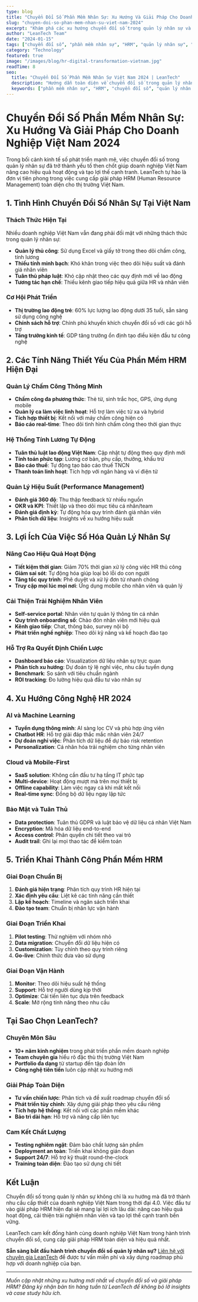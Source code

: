 ```yaml
---
type: blog
title: "Chuyển Đổi Số Phần Mềm Nhân Sự: Xu Hướng Và Giải Pháp Cho Doanh Nghiệp Việt Nam 2024"
slug: "chuyen-doi-so-phan-mem-nhan-su-viet-nam-2024"
excerpt: "Khám phá các xu hướng chuyển đổi số trong quản lý nhân sự và những giải pháp phần mềm HRM hiện đại giúp doanh nghiệp Việt Nam tối ưu hóa quy trình quản lý nhân sự."
author: "LeanTech Team"
date: "2024-01-15"
tags: ["chuyển đổi số", "phần mềm nhân sự", "HRM", "quản lý nhân sự", "Việt Nam"]
category: "Technology"
featured: true
image: "/images/blog/hr-digital-transformation-vietnam.jpg"
readTime: 8
seo:
  title: "Chuyển Đổi Số Phần Mềm Nhân Sự Việt Nam 2024 | LeanTech"
  description: "Hướng dẫn toàn diện về chuyển đổi số trong quản lý nhân sự. Khám phá giải pháp HRM hiện đại cho doanh nghiệp Việt Nam."
  keywords: ["phần mềm nhân sự", "HRM", "chuyển đổi số", "quản lý nhân sự", "doanh nghiệp Việt Nam"]
---
```


# Chuyển Đổi Số Phần Mềm Nhân Sự: Xu Hướng Và Giải Pháp Cho Doanh Nghiệp Việt Nam 2024

Trong bối cảnh kinh tế số phát triển mạnh mẽ, việc chuyển đổi số trong quản lý nhân sự đã trở thành yếu tố then chốt giúp doanh nghiệp Việt Nam nâng cao hiệu quả hoạt động và tạo lợi thế cạnh tranh. LeanTech tự hào là đơn vị tiên phong trong việc cung cấp giải pháp HRM (Human Resource Management) toàn diện cho thị trường Việt Nam.

## 1. Tình Hình Chuyển Đổi Số Nhân Sự Tại Việt Nam

### Thách Thức Hiện Tại
Nhiều doanh nghiệp Việt Nam vẫn đang phải đối mặt với những thách thức trong quản lý nhân sự:

- **Quản lý thủ công**: Sử dụng Excel và giấy tờ trong theo dõi chấm công, tính lương
- **Thiếu tính minh bạch**: Khó khăn trong việc theo dõi hiệu suất và đánh giá nhân viên
- **Tuân thủ pháp luật**: Khó cập nhật theo các quy định mới về lao động
- **Tương tác hạn chế**: Thiếu kênh giao tiếp hiệu quả giữa HR và nhân viên

### Cơ Hội Phát Triển
- **Thị trường lao động trẻ**: 60% lực lượng lao động dưới 35 tuổi, sẵn sàng sử dụng công nghệ
- **Chính sách hỗ trợ**: Chính phủ khuyến khích chuyển đổi số với các gói hỗ trợ
- **Tăng trưởng kinh tế**: GDP tăng trưởng ổn định tạo điều kiện đầu tư công nghệ

## 2. Các Tính Năng Thiết Yếu Của Phần Mềm HRM Hiện Đại

### Quản Lý Chấm Công Thông Minh
- **Chấm công đa phương thức**: Thẻ từ, sinh trắc học, GPS, ứng dụng mobile
- **Quản lý ca làm việc linh hoạt**: Hỗ trợ làm việc từ xa và hybrid
- **Tích hợp thiết bị**: Kết nối với máy chấm công hiện có
- **Báo cáo real-time**: Theo dõi tình hình chấm công theo thời gian thực

### Hệ Thống Tính Lương Tự Động
- **Tuân thủ luật lao động Việt Nam**: Cập nhật tự động theo quy định mới
- **Tính toán phức tạp**: Lương cơ bản, phụ cấp, thưởng, khấu trừ
- **Báo cáo thuế**: Tự động tạo báo cáo thuế TNCN
- **Thanh toán linh hoạt**: Tích hợp với ngân hàng và ví điện tử

### Quản Lý Hiệu Suất (Performance Management)
- **Đánh giá 360 độ**: Thu thập feedback từ nhiều nguồn
- **OKR và KPI**: Thiết lập và theo dõi mục tiêu cá nhân/team
- **Đánh giá định kỳ**: Tự động hóa quy trình đánh giá nhân viên
- **Phân tích dữ liệu**: Insights về xu hướng hiệu suất

## 3. Lợi Ích Của Việc Số Hóa Quản Lý Nhân Sự

### Nâng Cao Hiệu Quả Hoạt Động
- **Tiết kiệm thời gian**: Giảm 70% thời gian xử lý công việc HR thủ công
- **Giảm sai sót**: Tự động hóa giúp loại bỏ lỗi do con người
- **Tăng tốc quy trình**: Phê duyệt và xử lý đơn từ nhanh chóng
- **Truy cập mọi lúc mọi nơi**: Ứng dụng mobile cho nhân viên và quản lý

### Cải Thiện Trải Nghiệm Nhân Viên
- **Self-service portal**: Nhân viên tự quản lý thông tin cá nhân
- **Quy trình onboarding số**: Chào đón nhân viên mới hiệu quả
- **Kênh giao tiếp**: Chat, thông báo, survey nội bộ
- **Phát triển nghề nghiệp**: Theo dõi kỹ năng và kế hoạch đào tạo

### Hỗ Trợ Ra Quyết Định Chiến Lược
- **Dashboard báo cáo**: Visualization dữ liệu nhân sự trực quan
- **Phân tích xu hướng**: Dự đoán tỷ lệ nghỉ việc, nhu cầu tuyển dụng
- **Benchmark**: So sánh với tiêu chuẩn ngành
- **ROI tracking**: Đo lường hiệu quả đầu tư vào nhân sự

## 4. Xu Hướng Công Nghệ HR 2024

### AI và Machine Learning
- **Tuyển dụng thông minh**: AI sàng lọc CV và phù hợp ứng viên
- **Chatbot HR**: Hỗ trợ giải đáp thắc mắc nhân viên 24/7
- **Dự đoán nghỉ việc**: Phân tích dữ liệu để dự báo risk retention
- **Personalization**: Cá nhân hóa trải nghiệm cho từng nhân viên

### Cloud và Mobile-First
- **SaaS solution**: Không cần đầu tư hạ tầng IT phức tạp
- **Multi-device**: Hoạt động mượt mà trên mọi thiết bị
- **Offline capability**: Làm việc ngay cả khi mất kết nối
- **Real-time sync**: Đồng bộ dữ liệu ngay lập tức

### Bảo Mật và Tuân Thủ
- **Data protection**: Tuân thủ GDPR và luật bảo vệ dữ liệu cá nhân Việt Nam
- **Encryption**: Mã hóa dữ liệu end-to-end
- **Access control**: Phân quyền chi tiết theo vai trò
- **Audit trail**: Ghi lại mọi thao tác để kiểm toán

## 5. Triển Khai Thành Công Phần Mềm HRM

### Giai Đoạn Chuẩn Bị
1. **Đánh giá hiện trạng**: Phân tích quy trình HR hiện tại
2. **Xác định yêu cầu**: Liệt kê các tính năng cần thiết
3. **Lập kế hoạch**: Timeline và ngân sách triển khai
4. **Đào tạo team**: Chuẩn bị nhân lực vận hành

### Giai Đoạn Triển Khai
1. **Pilot testing**: Thử nghiệm với nhóm nhỏ
2. **Data migration**: Chuyển đổi dữ liệu hiện có
3. **Customization**: Tùy chỉnh theo quy trình riêng
4. **Go-live**: Chính thức đưa vào sử dụng

### Giai Đoạn Vận Hành
1. **Monitor**: Theo dõi hiệu suất hệ thống
2. **Support**: Hỗ trợ người dùng kịp thời
3. **Optimize**: Cải tiến liên tục dựa trên feedback
4. **Scale**: Mở rộng tính năng theo nhu cầu

## Tại Sao Chọn LeanTech?

### Chuyên Môn Sâu
- **10+ năm kinh nghiệm** trong phát triển phần mềm doanh nghiệp
- **Team chuyên gia** hiểu rõ đặc thù thị trường Việt Nam
- **Portfolio đa dạng** từ startup đến tập đoàn lớn
- **Công nghệ tiên tiến** luôn cập nhật xu hướng mới

### Giải Pháp Toàn Diện
- **Tư vấn chiến lược**: Phân tích và đề xuất roadmap chuyển đổi số
- **Phát triển tùy chỉnh**: Xây dựng giải pháp theo yêu cầu riêng
- **Tích hợp hệ thống**: Kết nối với các phần mềm khác
- **Bảo trì dài hạn**: Hỗ trợ và nâng cấp liên tục

### Cam Kết Chất Lượng
- **Testing nghiêm ngặt**: Đảm bảo chất lượng sản phẩm
- **Deployment an toàn**: Triển khai không gián đoạn
- **Support 24/7**: Hỗ trợ kỹ thuật round-the-clock
- **Training toàn diện**: Đào tạo sử dụng chi tiết

## Kết Luận

Chuyển đổi số trong quản lý nhân sự không chỉ là xu hướng mà đã trở thành nhu cầu cấp thiết của doanh nghiệp Việt Nam trong thời đại 4.0. Việc đầu tư vào giải pháp HRM hiện đại sẽ mang lại lợi ích lâu dài: nâng cao hiệu quả hoạt động, cải thiện trải nghiệm nhân viên và tạo lợi thế cạnh tranh bền vững.

LeanTech cam kết đồng hành cùng doanh nghiệp Việt Nam trong hành trình chuyển đổi số, cung cấp giải pháp HRM toàn diện và hiệu quả nhất.

**Sẵn sàng bắt đầu hành trình chuyển đổi số quản lý nhân sự?** [Liên hệ với chuyên gia LeanTech](/contact) để được tư vấn miễn phí và xây dựng roadmap phù hợp với doanh nghiệp của bạn.

---

*Muốn cập nhật những xu hướng mới nhất về chuyển đổi số và giải pháp HRM? Đăng ký nhận bản tin hàng tuần từ LeanTech để không bỏ lỡ insights và case study hữu ích.* 